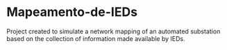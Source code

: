 # Mapeamento-de-IEDs
Project created to simulate a network mapping of an automated substation based on the collection of information made available by IEDs.
